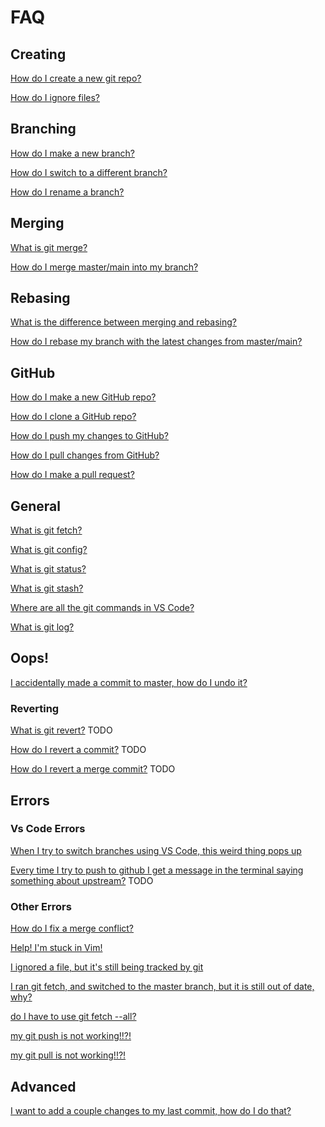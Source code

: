 # FAQ

## Creating

[How do I create a new git repo?](/docs/repos/create-a-new-git-repo.md)

[How do I ignore files?](/docs/repos/ignore-files.md)

## Branching

[How do I make a new branch?](/docs/branches/make-a-new-branch.md)

[How do I switch to a different branch?](/docs/branches/switch-branches.md)

[How do I rename a branch?](/docs/branches/rename-a-branch.md)

## Merging

[What is git merge?](/docs/merging/what-is-git-merge.md)

[How do I merge master/main into my branch?](/docs/merging/merge-master-into-branch.md)

## Rebasing

[What is the difference between merging and rebasing?](/docs/rebasing/what-is-the-difference-between-merging-and-rebasing.md)

[How do I rebase my branch with the latest changes from master/main?](/docs/rebasing/rebase-branch-with-latest-changes-from-master.md)


## GitHub

[How do I make a new GitHub repo?](/docs/repos/create-a-new-github-repo.md)

[How do I clone a GitHub repo?](/docs/repos/clone-a-github-repo.md)

[How do I push my changes to GitHub?](/docs/repos/push-changes-to-github.md)

[How do I pull changes from GitHub?](/docs/repos/pull-changes-from-github.md)

[How do I make a pull request?](/docs/repos/make-a-pull-request.md) 


## General

[What is git fetch?](/docs/general/what-is-git-fetch.md)

[What is git config?](/docs/general/what-is-git-config.md)

[What is git status?](/docs/general/what-is-git-status.md) 

[What is git stash?](/docs/general/what-is-git-stash.md) 

[Where are all the git commands in VS Code?](/docs/general/where-are-all-the-git-commands-in-vs-code.md)

[What is git log?](/docs/general/what-is-git-log.md)

## Oops!

[I accidentally made a commit to master, how do I undo it?](/docs/oops/i-accidentally-made-a-commit-to-master-how-do-i-undo-it.md)

### Reverting

[What is git revert?](/docs/revert/what-is-git-revert.md) TODO

[How do I revert a commit?](/docs/revert/how-do-i-revert-a-commit.md) TODO

[How do I revert a merge commit?](/docs/revert/how-do-i-revert-a-merge-commit.md) TODO

## Errors

### Vs Code Errors

[When I try to switch branches using VS Code, this weird thing pops up](/docs/branches/switch-branches.md#when-i-try-to-switch-branches-using-vs-code-this-weird-thing-pops-up)

[Every time I try to push to github I get a message in the terminal saying something about upstream?](/docs/repos/push-changes-to-github.md#every-time-i-try-to-push-to-github-i-get-a-message-in-the-terminal-saying-something-about-upstream) TODO

### Other Errors

[How do I fix a merge conflict?](/docs/errors/fix-a-merge-conflict.md)

[Help! I'm stuck in Vim!](/docs/errors/vim.md)

[I ignored a file, but it's still being tracked by git](/docs/repos/ignore-files.md#i-ignored-a-file-but-its-still-being-tracked-by-git)

[I ran git fetch, and switched to the master branch, but it is still out of date, why?](/docs/branches/switch-branches.md#i-ran-git-fetch-and-switched-to-the-master-branch-but-it-is-still-out-of-date-why)

[do I have to use git fetch --all?](/docs/general/what-is-git-fetch.md#do-i-have-to-use-git-fetch---all)

[my git push is not working!!?!](/docs/repos/push-changes-to-github.md#my-git-push-is-not-working)

[my git pull is not working!!?!](/docs/repos/pull-changes-from-github.md#my-git-pull-is-not-working)



## Advanced
[I want to add a couple changes to my last commit, how do I do that?](/docs/advanced/add-changes-to-last-commit.md)